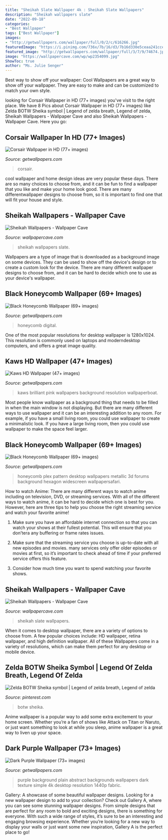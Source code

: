 ```yaml
---
title: "Sheikah Slate Wallpaper 4k : Sheikah Slate Wallpapers"
description: "Sheikah wallpapers slate"
date: "2022-09-18"
categories:
- "Best Wallpaper"
tags: ["Best Wallpaper"]
images:
- "http://getwallpapers.com/wallpaper/full/0/2/c/616266.jpg"
featuredImage: "https://i.pinimg.com/736x/7b/16/d3/7b16d330e5ceaa241cce07ed050f5a94.jpg"
featured_image: "http://getwallpapers.com/wallpaper/full/3/7/9/74674.jpg"
image: "https://wallpapercave.com/wp/wp2354099.jpg"
ShowToc: true
author: "Ms. Julie Senger"
---
```



Best way to show off your wallpaper:
Cool Wallpapers are a great way to show off your wallpaper. They are easy to make and can be customized to match your own style.

	

		
looking for Corsair Wallpaper in HD (77+ images) you've visit to the right place. We have 8 Pics about Corsair Wallpaper in HD (77+ images) like Zelda BOTW Sheika symbol | Legend of zelda breath, Legend of zelda, Sheikah Wallpapers - Wallpaper Cave and also Sheikah Wallpapers - Wallpaper Cave. Here you go:
		
    
## Corsair Wallpaper In HD (77+ Images)

<img loading=lazy src="http://getwallpapers.com/wallpaper/full/6/1/9/596815.jpg" onerror="this.onerror=null;this.src='https://tse1.mm.bing.net/th?id=OIP.PHt3Z_QLGJJIkO2mW5JWrgHaEK&amp;pid=15.1';" alt="Corsair Wallpaper in HD (77+ images)">

_Source: getwallpapers.com_

>corsair. 

	

cool wallpaper and home design ideas are very popular these days. There are so many choices to choose from, and it can be fun to find a wallpaper that you like and make your home look good. There are many differentwallpaper designs to choose from, so it is important to find one that will fit your house and style.

    
## Sheikah Wallpapers - Wallpaper Cave

<img loading=lazy src="https://wallpapercave.com/wp/wp2354103.jpg" onerror="this.onerror=null;this.src='https://tse4.mm.bing.net/th?id=OIP.evQDv2x3nDj5Xv4uw_6mXAHaFj&amp;pid=15.1';" alt="Sheikah Wallpapers - Wallpaper Cave">

_Source: wallpapercave.com_

>sheikah wallpapers slate. 

	

Wallpapers are a type of image that is downloaded as a background image on some devices. They can be used to show off the device's design or to create a custom look for the device. There are many different wallpaper designs to choose from, and it can be hard to decide which one to use as your device's wallpaper.

    
## Black Honeycomb Wallpaper (69+ Images)

<img loading=lazy src="http://getwallpapers.com/wallpaper/full/0/e/8/616333.jpg" onerror="this.onerror=null;this.src='https://tse4.mm.bing.net/th?id=OIP.1BWCpQjTjLSw6c1KdNyf8wHaEK&amp;pid=15.1';" alt="Black Honeycomb Wallpaper (69+ images)">

_Source: getwallpapers.com_

>honeycomb digital. 

	

One of the most popular resolutions for desktop wallpaper is 1280x1024. This resolution is commonly used on laptops and moderndesktop computers, and offers a great image quality.

    
## Kaws HD Wallpaper (47+ Images)

<img loading=lazy src="http://getwallpapers.com/wallpaper/full/3/7/9/74674.jpg" onerror="this.onerror=null;this.src='https://tse2.mm.bing.net/th?id=OIP.SuXj1jDnsZpBCfidOBxL9gHaEK&amp;pid=15.1';" alt="Kaws HD Wallpaper (47+ images)">

_Source: getwallpapers.com_

>kaws brilliant pink wallpapers background resolution wallpaperboat. 

	

Most people know wallpaper as a background thing that needs to be filled in when the main window is not displaying. But there are many different ways to use wallpaper and it can be an interesting addition to any room. For example, if you have a small living room, you could use wallpaper to create a minimalistic look. If you have a large living room, then you could use wallpaper to make the space feel larger.

    
## Black Honeycomb Wallpaper (69+ Images)

<img loading=lazy src="http://getwallpapers.com/wallpaper/full/0/2/c/616266.jpg" onerror="this.onerror=null;this.src='https://tse3.mm.bing.net/th?id=OIP.jDSGzmN1bbdzCcV_JMlC2QHaEo&amp;pid=15.1';" alt="Black Honeycomb Wallpaper (69+ images)">

_Source: getwallpapers.com_

>honeycomb plex pattern desktop wallpapers metallic 3d forums background hexagon widescreen wallpapersafari. 

	

How to watch Anime: There are many different ways to watch anime including on television, DVD, or streaming services.
With all of the different ways to watch anime, it can be hard to decide which one is best for you. However, here are three tips to help you choose the right streaming service and watch your favorite anime!
1. Make sure you have an affordable internet connection so that you can watch your shows at their fullest potential. This will ensure that you don’tera any buffering or frame rates issues.

2. Make sure that the streaming service you choose is up-to-date with all new episodes and movies. many services only offer older episodes or movies at first, so it’s important to check ahead of time if your preferred service offers this feature.

3. Consider how much time you want to spend watching your favorite shows.

    
## Sheikah Wallpapers - Wallpaper Cave

<img loading=lazy src="https://wallpapercave.com/wp/wp2354099.jpg" onerror="this.onerror=null;this.src='https://tse2.mm.bing.net/th?id=OIP.VLw_FdCNgOjayailmNS14gHaHa&amp;pid=15.1';" alt="Sheikah Wallpapers - Wallpaper Cave">

_Source: wallpapercave.com_

>sheikah slate wallpapers. 

	

When it comes to desktop wallpaper, there are a variety of options to choose from. A few popular choices include: HD wallpaper, retina wallpaper, and high definition wallpaper. All of these Wallpapers come in a variety of resolutions, which can make them perfect for any desktop or mobile device. 

    
## Zelda BOTW Sheika Symbol | Legend Of Zelda Breath, Legend Of Zelda

<img loading=lazy src="https://i.pinimg.com/736x/7b/16/d3/7b16d330e5ceaa241cce07ed050f5a94.jpg" onerror="this.onerror=null;this.src='https://tse4.mm.bing.net/th?id=OIP.BhwG1R7qxGVaTs9q4QfmHgHaGm&amp;pid=15.1';" alt="Zelda BOTW Sheika symbol | Legend of zelda breath, Legend of zelda">

_Source: pinterest.com_

>botw sheika. 

	

Anime wallpaper is a popular way to add some extra excitement to your home screen. Whether you’re a fan of shows like Attack on Titan or Naruto, or just want something to look at while you sleep, anime wallpaper is a great way to liven up your space.

    
## Dark Purple Wallpaper (73+ Images)

<img loading=lazy src="http://getwallpapers.com/wallpaper/full/5/f/7/153213.jpg" onerror="this.onerror=null;this.src='https://tse4.mm.bing.net/th?id=OIP.pDObVgtRJLPtYTzI3PbT2gHaEo&amp;pid=15.1';" alt="Dark Purple Wallpaper (73+ images)">

_Source: getwallpapers.com_

>purple background plain abstract backgrounds wallpapers dark texture simple 4k desktop resolution 1440p fabric. 

	

Gallery: A showcase of some beautiful wallpaper designs.
Looking for a new wallpaper design to add to your collection? Check out Gallery A, where you can see some stunning wallpaper designs. From simple designs that are perfect for any room to bold and exciting designs, there is something for everyone. With such a wide range of styles, it’s sure to be an interesting and engaging browsing experience. Whether you’re looking for a new way to display your walls or just want some new inspiration, Gallery A is the perfect place to go!





	
	
